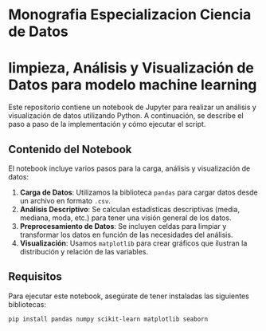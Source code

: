 # Monografia Especializacion Ciencia de Datos

# limpieza, Análisis y Visualización de Datos para modelo machine learning 

Este repositorio contiene un notebook de Jupyter para realizar un análisis y visualización de datos utilizando Python. A continuación, se describe el paso a paso de la implementación y cómo ejecutar el script.

## Contenido del Notebook

El notebook incluye varios pasos para la carga, análisis y visualización de datos:

1. **Carga de Datos**: Utilizamos la biblioteca `pandas` para cargar datos desde un archivo en formato `.csv`.
2. **Análisis Descriptivo**: Se calculan estadísticas descriptivas (media, mediana, moda, etc.) para tener una visión general de los datos.
3. **Preprocesamiento de Datos**: Se incluyen celdas para limpiar y transformar los datos en función de las necesidades del análisis.
4. **Visualización**: Usamos `matplotlib` para crear gráficos que ilustran la distribución y relación de las variables.
   
## Requisitos

Para ejecutar este notebook, asegúrate de tener instaladas las siguientes bibliotecas:

```bash
pip install pandas numpy scikit-learn matplotlib seaborn

